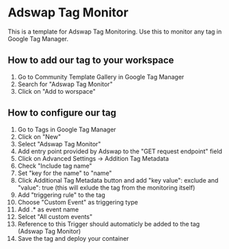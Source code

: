 # Adswap Tag Monitor

This is a template for Adswap Tag Monitoring. Use this to monitor any tag in Google Tag Manager.


## How to add our tag to your workspace

1. Go to Community Template Gallery in Google Tag Manager
2. Search for "Adswap Tag Monitor"
3. Click on "Add to worspace"

## How to configure our tag

1. Go to Tags in Google Tag Manager
2. Click on "New"
3. Select "Adswap Tag Monitor"
4. Add entry point provided by Adswap to the "GET request endpoint" field
5. Click on Advanced Settings -> Addition Tag Metadata
6. Check "Include tag name"
7. Set "key for the name" to "name"
8. Click Additional Tag Metadata button and add "key value": exclude and "value": true (this will exlude the tag from the monitoring itself)
9. Add "triggering rule" to the tag
10. Choose "Custom Event" as triggering type
11. Add .* as event name
12. Selcet "All custom events"
13. Reference to this Trigger should automaticly be added to the tag (Adswap Tag Monitor)
14. Save the tag and deploy your container
